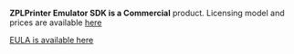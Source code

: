 **ZPLPrinter Emulator SDK is a Commercial** product. Licensing model and prices are available [here](https://neodynamic.com/products/zpl-printer-emulator-sdk/buy)

[EULA is available here](https://neodynamic.com/eula)
